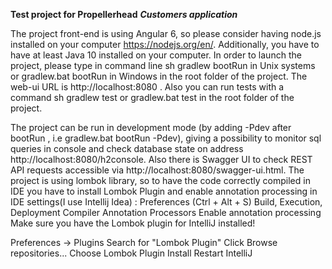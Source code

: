 **Test project for Propellerhead**
**_Customers application_**

The project front-end is using Angular 6, so please 
consider having node.js installed on your computer https://nodejs.org/en/.
Additionally, you have to have at least Java 10 installed on your computer.
In order to launch the project, please type in command line sh gradlew bootRun
in Unix systems or gradlew.bat bootRun in Windows in the root folder of the project. The web-ui URL is http://localhost:8080
. Also you can run tests with a command sh gradlew test or gradlew.bat test in the root folder of the project.

The project can be run in development mode (by adding -Pdev after bootRun , i.e gradlew.bat bootRun -Pdev),
giving a possibility to 
monitor sql queries in console and check database state 
on address http://localhost:8080/h2console. Also there is Swagger UI to check
REST API requests accessible via http://localhost:8080/swagger-ui.html.
The project is using lombok library, so to have the code correctly compiled in IDE you have to install Lombok Plugin and enable annotation processing in IDE settings(I use Intellij Idea) : 
Preferences (Ctrl + Alt + S)
Build, Execution, Deployment
Compiler
Annotation Processors
Enable annotation processing
Make sure you have the Lombok plugin for IntelliJ installed!

Preferences -> Plugins
Search for "Lombok Plugin"
Click Browse repositories...
Choose Lombok Plugin
Install
Restart IntelliJ


